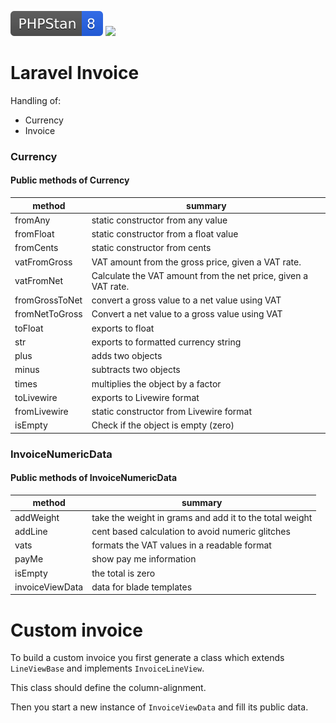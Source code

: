 <!--

This file was written by 'make-markdown.php' line 14 using
SchenkeIo\PackagingTools\Markdown\MarkdownAssembler

Do not edit manually as it will be overwritten.

-->

[![](.github/phpstan.svg)]()
[![](.github/coverage.svg)]()


# Laravel Invoice

Handling of:
- Currency
- Invoice




### Currency



#### Public methods of Currency

| method         | summary                                                        |
|----------------|----------------------------------------------------------------|
| fromAny        | static constructor from any value                              |
| fromFloat      | static constructor from a float value                          |
| fromCents      | static constructor from cents                                  |
| vatFromGross   | VAT amount from the gross price, given a VAT rate.             |
| vatFromNet     | Calculate the VAT amount from the net price, given a VAT rate. |
| fromGrossToNet | convert a gross value to a net value using VAT                 |
| fromNetToGross | Convert a net value to a gross value using VAT                 |
| toFloat        | exports to float                                               |
| str            | exports to formatted currency string                           |
| plus           | adds two objects                                               |
| minus          | subtracts two objects                                          |
| times          | multiplies the object by a factor                              |
| toLivewire     | exports to Livewire format                                     |
| fromLivewire   | static constructor from Livewire format                        |
| isEmpty        | Check if the object is empty (zero)                            |



### InvoiceNumericData



#### Public methods of InvoiceNumericData

| method          | summary                                                 |
|-----------------|---------------------------------------------------------|
| addWeight       | take the weight in grams and add it to the total weight |
| addLine         | cent based calculation to avoid numeric glitches        |
| vats            | formats the VAT values in a readable format             |
| payMe           | show pay me information                                 |
| isEmpty         | the total is zero                                       |
| invoiceViewData | data for blade templates                                |



# Custom invoice 

To build a custom invoice you first generate a class which 
extends `LineViewBase` and implements `InvoiceLineView`. 

This class should define the column-alignment.

Then you start a new instance of `InvoiceViewData` and fill its public data.



